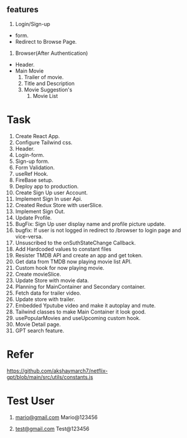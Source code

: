 ## features

1. Login/Sign-up

- form.
- Redirect to Browse Page.

1. Browser(After Authentication)

- Header.
- Main Movie
  1.  Trailer of movie.
  2.  Title and Description
  3.  Movie Suggestion's
      1. Movie List

# Task

1. Create React App.
2. Configure Tailwind css.
3. Header.
4. Login-form.
5. Sign-up form.
6. Form Validation.
7. useRef Hook.
8. FireBase setup.
9. Deploy app to production.
10. Create Sign Up user Account.
11. Implement Sign In user Api.
12. Created Redux Store with userSlice.
13. Implement Sign Out.
14. Update Profile.
15. BugFix: Sign Up user display name and profile picture update.
16. bugfix: If user is not logged in redirect to /browser to login page and vice-versa.
17. Unsuscribed to the onSuthStateChange Callback.
18. Add Hardcoded values to constant files
19. Resister TMDB API and create an app and get token.
20. Get data from TMDB now playing movie list API.
21. Custom hook for now playing movie.
22. Create movieSlice.
23. Update Store with movie data.
24. Planning for MainContainer and Secondary container.
25. Fetch data for trailer video.
26. Update store with trailer.
27. Embedded Yputube video and make it autoplay and mute.
28. Tailwind classes to make Main Container it look good.
29. usePopularMovies and useUpcoming custom hook.
30. Movie Detail page.
31. GPT search feature.

# Refer

https://github.com/akshaymarch7/netflix-gpt/blob/main/src/utils/constants.js

# Test User

1. mario@gmail.com
   Mario@123456

2. test@gmail.com
   Test@123456
